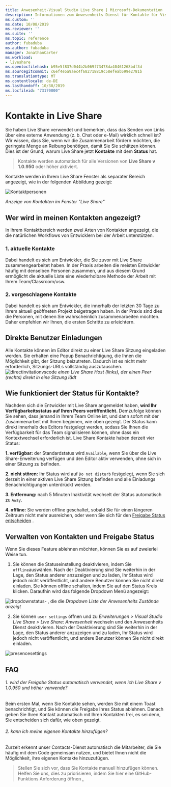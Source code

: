 ```yaml
---
title: Anwesenheit-Visual Studio Live Share | Microsoft-Dokumentation
description: Informationen zum Anwesenheits Dienst für Kontakte für Visual Studio Live share.
ms.custom: ''
ms.date: 10/08/2019
ms.reviewer: ''
ms.suite: ''
ms.topic: reference
author: fubaduba
ms.author: fubaduba
manager: JonathanCarter
ms.workload:
- liveshare
ms.openlocfilehash: b95e5f837d044b2b069f73478da40461268bdf3d
ms.sourcegitcommit: c6ef4e5a9aec4f682718819c58efeab599e2781b
ms.translationtype: MT
ms.contentlocale: de-DE
ms.lasthandoff: 10/30/2019
ms.locfileid: "73170000"
---
```

<!--
Copyright © Microsoft Corporation
All rights reserved.
Creative Commons Attribution 4.0 License (International): https://creativecommons.org/licenses/by/4.0/legalcode
-->

# <a name="contacts-in-live-share"></a>Kontakte in Live Share 

Sie haben Live Share verwendet und bemerken, dass das Senden von Links über eine externe Anwendung (z. b. Chat oder e-Mail) wirklich schnell ist? Wir wissen, dass Sie, wenn wir die Zusammenarbeit fördern möchten, die geringste Menge an Reibung benötigen, damit Sie Sie schätzen können. Dies ist der Grund, warum Live Share jetzt **Kontakte** mit dem **Status** hat.

>Kontakte werden automatisch für alle Versionen von **Live Share v 1.0.950** oder höher aktiviert.

Kontakte werden in Ihrem Live Share Fenster als separater Bereich angezeigt, wie in der folgenden Abbildung gezeigt: 

![Kontaktpersonen](../media/vscode-contacts-intro.png)

<em>Anzeige von Kontakten im Fenster "Live Share"</em>
## <a name="who-shows-up-in-my-contacts"></a>Wer wird in meinen Kontakten angezeigt?

In Ihrem Kontaktbereich werden zwei Arten von Kontakten angezeigt, die die natürlichen Workflows von Entwicklern bei der Arbeit unterstützen.
### <a name="1-recent-contacts"></a>1. aktuelle Kontakte  
 Dabei handelt es sich um Entwickler, die Sie zuvor mit Live Share zusammengearbeitet haben. In der Praxis arbeiten die meisten Entwickler häufig mit denselben Personen zusammen, und aus diesem Grund ermöglicht die aktuelle Liste eine wiederholbare Methode der Arbeit mit Ihrem Team/Classroom/usw.
### <a name="2-suggested-contacts"></a>2. vorgeschlagene Kontakte
Dabei handelt es sich um Entwickler, die innerhalb der letzten 30 Tage zu Ihrem aktuell geöffneten Projekt beigetragen haben. In der Praxis sind dies die Personen, mit denen Sie wahrscheinlich zusammenarbeiten möchten. Daher empfehlen wir Ihnen, die ersten Schritte zu erleichtern.

## <a name="direct-user-invitations"></a>Direkte Benutzer Einladungen 
Alle Kontakte können im Editor direkt zu einer Live Share Sitzung eingeladen werden. Sie erhalten eine Popup Benachrichtigung, die Ihnen die Möglichkeit gibt, der Sitzung beizutreten. Dadurch ist es nicht mehr erforderlich, Sitzungs-URLs vollständig auszutauschen.
![directinvitationvscode](https://user-images.githubusercontent.com/51928518/66443914-e59c5d00-e9f5-11e9-957a-b1a92949d660.gif)
<em>einen Live Share Host (links), der einen Peer (rechts) direkt in eine Sitzung lädt</em>

## <a name="how-does-status-for-contacts-work"></a>Wie funktioniert der Status für Kontakte?
Nachdem sich die Entwickler mit Live Share angemeldet haben, **wird Ihr Verfügbarkeitsstatus auf Ihren Peers veröffentlicht.** Demzufolge können Sie sehen, dass jemand in Ihrem Team Online ist, und dann sofort mit der Zusammenarbeit mit Ihnen beginnen, wie oben gezeigt.
Der Status kann direkt innerhalb des Editors festgelegt werden, sodass Sie Ihnen die Verfügbarkeit für das Team signalisieren können, ohne dass ein Kontextwechsel erforderlich ist. Live Share Kontakte haben derzeit vier Status:

**1. verfügbar:** der Standardstatus wird `Available`, wenn Sie über die Live Share-Erweiterung verfügen und den Editor aktiv verwenden, ohne sich in einer Sitzung zu befinden.

**2. nicht stören:** Ihr Status wird auf `Do not disturb` festgelegt, wenn Sie sich derzeit in einer aktiven Live Share Sitzung befinden und alle Einladungs Benachrichtigungen unterdrückt werden.

**3. Entfernung:** nach 5 Minuten Inaktivität wechselt der Status automatisch zu `Away`.

**4. offline:** Sie werden offline geschaltet, sobald Sie für einen längeren Zeitraum nicht mehr ausreichen, oder wenn Sie sich für den [Freigabe Status entscheiden](##ManagingPresence) .


## Verwalten von Kontakten und Freigabe<a name="ManagingPresence"> </a> Status

Wenn Sie dieses Feature ablehnen möchten, können Sie es auf zweierlei Weise tun.
1. Sie können die Statuseinstellung deaktivieren, indem Sie `offline`auswählen. Nach der Deaktivierung sind Sie weiterhin in der Lage, den Status anderer anzuzeigen und zu laden, Ihr Status wird jedoch nicht veröffentlicht, und andere Benutzer können Sie nicht direkt einladen.
Sie können offline schalten, indem Sie auf den Status Kreis klicken. Daraufhin wird das folgende Dropdown Menü angezeigt:

![dropdownstatus-](../media/vscode-presence-opt-out.png)
, die die <em>Dropdown Liste der Anwesenheits Zustände anzeigt</em>

2. Sie können `user settings` öffnen und zu *Erweiterungen > Visual Studio Live Share > Live Share: Anwesenheit* wechseln und den Anwesenheits Dienst deaktivieren. Nach der Deaktivierung sind Sie weiterhin in der Lage, den Status anderer anzuzeigen und zu laden, Ihr Status wird jedoch nicht veröffentlicht, und andere Benutzer können Sie nicht direkt einladen.

![presencesettings](../media/vscode-presence-setting.png)

## <a name="faqs"></a>FAQ 

###### <a name="1-will-i-be-automatically-opting-into-sharing-status-when-i-use-live-share-v10950-and-above"></a>1. wird der Freigabe Status automatisch verwendet, wenn ich Live Share v 1.0.950 und höher verwende?

Beim ersten Mal, wenn Sie Kontakte sehen, werden Sie mit einem Toast benachrichtigt, und Sie können die Freigabe Ihres Status ablehnen. Danach geben Sie Ihren Kontakt automatisch mit Ihren Kontakten frei, es sei denn, Sie entscheiden sich dafür, wie oben gezeigt.

###### <a name="2-can-i-add-my-own-contacts"></a>2. kann ich meine eigenen Kontakte hinzufügen?

Zurzeit erkennt unser Contacts-Dienst automatisch die Mitarbeiter, die Sie häufig mit dem Code gemeinsam nutzen, und bietet Ihnen nicht die Möglichkeit, ihre eigenen Kontakte hinzuzufügen. 


>Stellen Sie sich vor, dass Sie Kontakte manuell hinzufügen können. Helfen Sie uns, dies zu priorisieren, indem Sie hier eine GitHub-Funktions Anforderung öffnen [.](https://github.com/MicrosoftDocs/live-share/issues/new?template=feature_request.md)
 

 